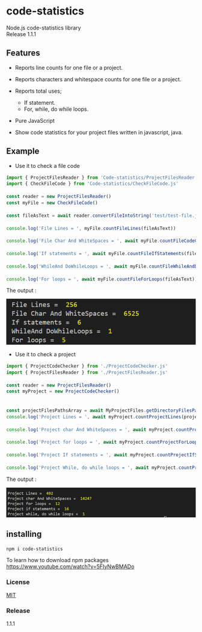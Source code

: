 # code-statistics

Node.js code-statistics library  
Release 1.1.1

## Features

+ Reports line counts for one file or a project.
+ Reports characters and whitespace counts for one file or a project.
+ Reports total uses;
  + If statement.
  + For, while, do while loops.

+ Pure JavaScript
+ Show code statistics for your project files written in javascript, java.

## Example

+ Use it to check a file code

```javascript
import { ProjectFilesReader } from 'Code-statistics/ProjectFilesReader.js'
import { CheckFileCode } from 'Code-statistics/CheckFileCode.js'

const reader = new ProjectFilesReader()
const myFile = new CheckFileCode()

const fileAsText = await reader.convertFileIntoString('test/test-file.js')

console.log('File Lines = ', myFile.countFileLines(fileAsText))

console.log('File Char And WhiteSpaces = ', await myFile.countFileCodeCharAndWhiteSpaces(fileAsText))

console.log('If statements = ', await myFile.countFileIfStatements(fileAsText))

console.log('WhileAnd DoWhileLoops = ', await myFile.countFileWhileAndDoWhileLoops(fileAsText))

console.log('For loops = ', await myFile.countFileForLoops(fileAsText))
```

The output :

![file output](test/img/file-statistics-output.png "File output")  

+ Use it to check a project

```javascript
import { ProjectCodeChecker } from './ProjectCodeChecker.js'
import { ProjectFilesReader } from './ProjectFilesReader.js'

const reader = new ProjectFilesReader()
const myProject = new ProjectCodeChecker()


const projectFilesPathsArray = await MyProjectFiles.getDirectoryFilesPaths('tets/test-project/src')
console.log('Project Lines = ', await myProject.countProjectLines(projectFilesPathsArray))

console.log('Project char And WhiteSpaces = ', await myProject.countProjectCharacters(projectFilesPathsArray))

console.log('Project for loops = ', await myProject.countProjectForLoops(projectFilesPathsArray))

console.log('Project If statements = ', await myProject.countProjectIfStatements(projectFilesPathsArray))

console.log('Project While, do while loops = ', await myProject.countProjectWhileAndDoWhileLoops(projectFilesPathsArray))
```

The output :

![project output](test/img/project-statistics-output.png "Project output")

## installing

```shell
npm i code-statistics
```
To learn how to download npm packages  
https://www.youtube.com/watch?v=5FIyNwBMADo
### License  

[MIT](https://libraries.io/licenses/MIT)

### Release  

1.1.1
